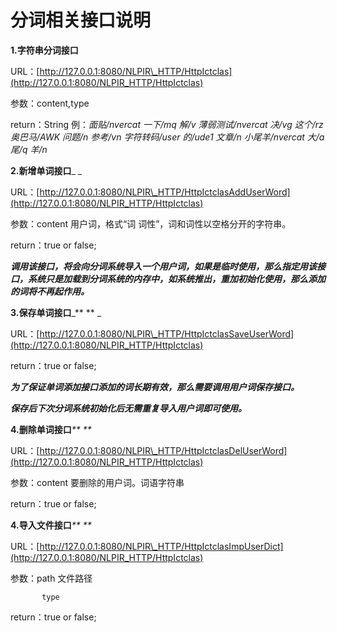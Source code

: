 # 分词相关接口说明

**1.字符串分词接口**

URL：[http://127.0.0.1:8080/NLPIR\_HTTP/HttpIctclas](http://127.0.0.1:8080/NLPIR_HTTP/HttpIctclas)

参数：content,type

return：String  例：_面贴/nvercat    一下/mq    解/v    薄弱测试/nvercat    决/vg    这个/rz    奥巴马/AWK    问题/n    参考/vn    字符转码/user    的/ude1    文章/n    小尾羊/nvercat    大/a    尾/q    羊/n_

**2.新增单词接口**_    _

URL：[http://127.0.0.1:8080/NLPIR\_HTTP/HttpIctclasAddUserWord](http://127.0.0.1:8080/NLPIR_HTTP/HttpIctclas)

参数：content       用户词，格式“词 词性”，词和词性以空格分开的字符串。

return：true or false;

_**调用该接口，将会向分词系统导入一个用户词，如果是临时使用，那么指定用该接口，系统只是加载到分词系统的内存中，如系统推出，重加初始化使用，那么添加的词将不再起作用。**_

**3.保存单词接口**_**   ** _

URL：[http://127.0.0.1:8080/NLPIR\_HTTP/HttpIctclasSaveUserWord](http://127.0.0.1:8080/NLPIR_HTTP/HttpIctclas)

return：true or false;

_**为了保证单词添加接口添加的词长期有效，那么需要调用用户词保存接口。**_

_**保存后下次分词系统初始化后无需重复导入用户词即可使用。**_

**4.删除单词接口**_**    **_

URL：[http://127.0.0.1:8080/NLPIR\_HTTP/HttpIctclasDelUserWord](http://127.0.0.1:8080/NLPIR_HTTP/HttpIctclas)

参数：content       要删除的用户词。词语字符串

return：true or false;

**4.导入文件接口**_**    **_

URL：[http://127.0.0.1:8080/NLPIR\_HTTP/HttpIctclasImpUserDict](http://127.0.0.1:8080/NLPIR_HTTP/HttpIctclas)

参数：path   文件路径

           type

return：true or false;



